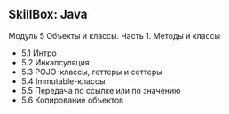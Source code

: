 ## SkillBox: Java

Модуль 5
Объекты и классы. Часть 1. Методы и классы

- 5.1 Интро
- 5.2 Инкапсуляция
- 5.3 POJO-классы, геттеры и сеттеры
- 5.4 Immutable-классы
- 5.5 Передача по ссылке или по значению
- 5.6 Копирование объектов
